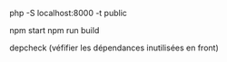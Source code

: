 php -S localhost:8000 -t public

npm start
npm run build

depcheck (véfifier les dépendances inutilisées en front)